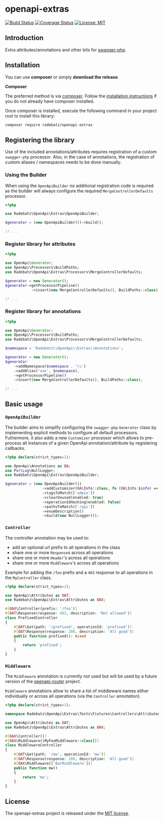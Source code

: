 # openapi-extras

[![Build Status](https://github.com/DerManoMann/openapi-extras/workflows/build/badge.svg?branch=main)](https://github.com/DerManoMann/openapi-extras/actions)
[![Coverage Status](https://coveralls.io/repos/github/DerManoMann/openapi-extras/badge.svg)](https://coveralls.io/github/DerManoMann/openapi-extras)
[![License: MIT](https://img.shields.io/badge/License-MIT-yellow.svg)](https://opensource.org/licenses/MIT)

## Introduction
Extra attributes/annotations and other bits for [swagger-php](https://github.com/zircote/swagger-php).

## Installation

You can use **composer** or simply **download the release**.

**Composer**

The preferred method is via [composer](https://getcomposer.org). Follow the
[installation instructions](https://getcomposer.org/doc/00-intro.md) if you do not already have
composer installed.

Once composer is installed, execute the following command in your project root to install this library:

```sh
composer require radebatz/openapi-extras
```

## Registering the library

Use of the included annotations/attributes requires registration of a custom `swagger-php` processor.
Also, in the case of annotations, the registration of custom aliases / namespaces needs to be done manually.

### Using the Builder

When using the `OpenApiBuilder` no additional registration code is required as the builder will always
configure the required `MergeControllerDefaults` processor.

```php
<?php

use Radebatz\OpenApi\Extras\OpenApiBuilder;

$generator = (new OpenApiBuilder())->build();

// ...
```

### Register library for attributes

```php
<?php

use OpenApi\Generator;
use OpenApi\Processors\BuildPaths;
use Radebatz\OpenApi\Extras\Processors\MergeControllerDefaults;

$generator = new Generator();
$generator->getProcessorPipeline()
            ->insert(new MergeControllerDefaults(), BuildPaths::class);

// ...
```

### Register library for annotations

```php
<?php

use OpenApi\Generator;
use OpenApi\Processors\BuildPaths;
use Radebatz\OpenApi\Extras\Processors\MergeControllerDefaults;

$namespace = 'Radebatz\\OpenApi\\Extras\\Annotations';

$generator = new Generator();
$generator
    ->addNamespace($namespace . '\\')
    ->addAlias('oax', $namespace),
    ->getProcessorPipeline()
    ->insert(new MergeControllerDefaults(), BuildPaths::class);

// ...
```

## Basic usage

### `OpenApiBuilder`

The builder aims to simplify configuring the `swagger-php` `Generator` class by implementing
explicit methods to configure all default processors.
Futhermore, it also adds a new `Customizer` processor which allows to pre-process all instances
of a given OpenApi annotation/attribute by registering callbacks.

```php
<?php declare(strict_types=1);

use OpenApi\Annotations as OA;
use Psr\Log\NullLogger;
use Radebatz\OpenApi\Extras\OpenApiBuilder;

$generator = (new OpenApiBuilder())
                 ->addCustomizer(OA\Info::class, fn (OA\Info $info) => $info->description = 'Foo')
                 ->tagsToMatch(['admin'])
                 ->clearUnused(enabled: true)
                 ->operationIdHashing(enabled: false)
                 ->pathsToMatch(['/api'])
                 ->enumDescription()
                 ->build(new NullLogger());
```

### `Controller`

The controller annotation may be used to:
* add an optional url prefix to all operations in the class
* share one or more `Response`s across all operations
* share one or more `Header`'s across all operations
* share one or more `Middleware`'s across all operations

Example for adding the `/foo` prefix and a `403` response to all operations in the `MyController` class.

```php
<?php declare(strict_types=1);

use OpenApi\Attributes as OAT;
use Radebatz\OpenApi\Extras\Attributes as OAX;

#[OAX\Controller(prefix: '/foo')]
#[OAT\Response(response: 403, description: 'Not allowed')]
class PrefixedController
{
    #[OAT\Get(path: '/prefixed', operationId: 'prefixed')]
    #[OAT\Response(response: 200, description: 'All good')]
    public function prefixed(): mixed
    {
        return 'prefixed';
    }
}
```

### `Middleware`

The `Middleware` annotation is currently not used but will be used by a future version
of the [openapi-router](https://github.com/DerManoMann/openapi-router) project.

`Middleware` annotations allow to share a list of middleware names either individually or across all operations (via the `Controller` annotation).

```php
<?php declare(strict_types=1);

namespace Radebatz\OpenApi\Extras\Tests\Fixtures\Controllers\Attributes;

use OpenApi\Attributes as OAT;
use Radebatz\OpenApi\Extras\Attributes as OAX;

#[OAX\Controller()]
#[OAX\Middleware([MyFooMiddleware::class])]
class MiddlewareController
{
    #[OAT\Get(path: '/mw', operationId: 'mw')]
    #[OAT\Response(response: 200, description: 'All good')]
    #[OAX\Middleware(['BarMiddleware'])]
    public function mw()
    {
        return 'mw';
    }
}
```


## License

The openapi-extras project is released under the [MIT license](LICENSE).
